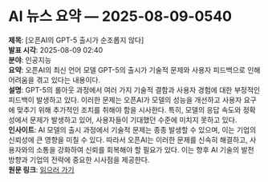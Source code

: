 # AI 뉴스 요약 — 2025-08-09-0540

**제목**: [오픈AI의 GPT-5 출시가 순조롭지 않다]  
**발표 시각**: 2025-08-09 02:40  
**분야**: 인공지능  
**요약**: 오픈AI의 최신 언어 모델 GPT-5의 출시가 기술적 문제와 사용자 피드백으로 인해 어려움을 겪고 있다는 내용이다.  
**설명**: GPT-5의 롤아웃 과정에서 여러 가지 기술적 결함과 사용자 경험에 대한 부정적인 피드백이 발생하고 있다. 이러한 문제는 오픈AI가 모델의 성능을 개선하고 사용자 요구에 맞추기 위해 추가적인 조치를 취해야 함을 시사한다. 특히, 모델의 응답 속도와 정확성에서 문제가 발생하고 있어, 사용자들이 기대했던 수준에 미치지 못하고 있다.  
**인사이트**: AI 모델의 출시 과정에서 기술적 문제는 종종 발생할 수 있으며, 이는 기업의 신뢰성에 큰 영향을 미칠 수 있다. 따라서 오픈AI는 이러한 문제를 신속히 해결하고, 사용자와의 소통을 강화하여 신뢰를 회복해야 할 필요가 있다. 이는 향후 AI 기술의 발전 방향과 기업의 전략에 중요한 시사점을 제공한다.  
**원문 링크**: [읽으러 가기](https://venturebeat.com/ai/openais-gpt-5-rollout-is-not-going-smoothly/)